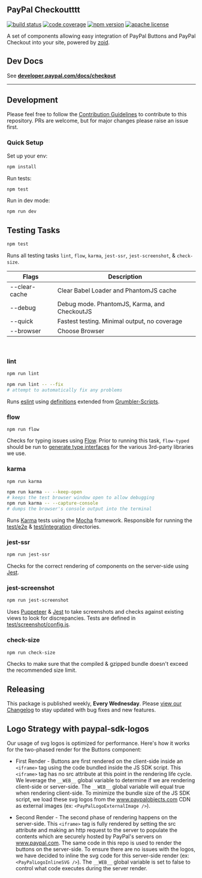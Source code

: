 ## PayPal Checkoutttt

[![build status][build-badge]][build]
[![code coverage][coverage-badge]][coverage]
[![npm version][version-badge]][package]
[![apache license][license-badge]][license]

[build-badge]: https://img.shields.io/github/actions/workflow/status/paypal/paypal-checkout-components/main.yml?branch=main&logo=github&style=flat-square
[build]: https://github.com/paypal/paypal-checkout-components/actions?query=workflow%3Abuild
[coverage-badge]: https://img.shields.io/codecov/c/github/paypal/paypal-checkout-components.svg?style=flat-square
[coverage]: https://codecov.io/github/paypal/paypal-checkout-components/
[version-badge]: https://img.shields.io/npm/v/@paypal/checkout-components.svg?style=flat-square
[package]: https://www.npmjs.com/package/@paypal/checkout-components
[license-badge]: https://img.shields.io/npm/l/@paypal/checkout-components.svg?style=flat-square
[license]: https://github.com/paypal/paypal-checkout-components/blob/main/LICENSE

A set of components allowing easy integration of PayPal Buttons and PayPal Checkout into your site, powered by
[zoid](https://github.com/krakenjs/zoid).

## Dev Docs

See [**developer.paypal.com/docs/checkout**](https://developer.paypal.com/docs/checkout/)

---

## Development

Please feel free to follow the [Contribution Guidelines](./CONTRIBUTING.md) to contribute to this repository. PRs are welcome, but for major changes please raise an issue first.

### Quick Setup

Set up your env:

```bash
npm install
```

Run tests:

```bash
npm test
```

Run in dev mode:

```bash
npm run dev
```

## Testing Tasks

```bash
npm test
```

Runs all testing tasks `lint`, `flow`, `karma`, `jest-ssr`, `jest-screenshot`, & `check-size`.

| Flags         | Description                                  |
| ------------- | -------------------------------------------- |
| --clear-cache | Clear Babel Loader and PhantomJS cache       |
| --debug       | Debug mode. PhantomJS, Karma, and CheckoutJS |
| --quick       | Fastest testing. Minimal output, no coverage |
| --browser     | Choose Browser                               |

&nbsp;

### lint

```bash
npm run lint

npm run lint -- --fix
# attempt to automatically fix any problems
```

Runs [eslint](https://eslint.org/) using [definitions](./.eslinter.js) extended from [Grumbler-Scripts](https://github.com/krakenjs/@krakenjs/grumbler-scripts/blob/main/config/.eslintrc-browser.js).

### flow

```
npm run flow
```

Checks for typing issues using [Flow](https://flow.org/). Prior to running this task, `flow-typed` should be run to [generate type interfaces](https://github.com/flow-typed/flow-typed) for the various 3rd-party libraries we use.

### karma

```bash
npm run karma

npm run karma -- --keep-open
# keeps the test browser window open to allow debugging
npm run karma -- --capture-console
# dumps the browser's console output into the terminal
```

Runs [Karma](https://mochajs.org/) tests using the [Mocha](https://mochajs.org/) framework. Responsible for running the [test/e2e](./test/e2e/) & [test/integration](./test/integration) directories.

### jest-ssr

```bash
npm run jest-ssr
```

Checks for the correct rendering of components on the server-side using [Jest](https://jestjs.io/).

### jest-screenshot

```bash
npm run jest-screenshot
```

Uses [Puppeteer](https://developers.google.com/web/tools/puppeteer) & [Jest](https://jestjs.io/) to take screenshots and checks against existing views to look for discrepancies. Tests are defined in [test/screenshot/config.js](./test/screenshot/config.js).

### check-size

```bash
npm run check-size
```

Checks to make sure that the compiled & gzipped bundle doesn't exceed the recommended size limit.

## Releasing

This package is published weekly, **Every Wednesday**. Please [view our Changelog](CHANGELOG.md) to stay updated with bug fixes and new features.

## Logo Strategy with paypal-sdk-logos

Our usage of svg logos is optimized for performance. Here's how it works for the two-phased render for the Buttons component:

- First Render - Buttons are first rendered on the client-side inside an `<iframe>` tag using the code bundled inside the JS SDK script. This `<iframe>` tag has no src attribute at this point in the rendering life cycle. We leverage the `__WEB__` global variable to determine if we are rendering client-side or server-side. The `__WEB__` global variable will equal true when rendering client-side. To minimize the bundle size of the JS SDK script, we load these svg logos from the www.paypalobjects.com CDN as external images (ex: `<PayPalLogoExternalImage />`).

- Second Render - The second phase of rendering happens on the server-side. This `<iframe>` tag is fully rendered by setting the src attribute and making an http request to the server to populate the contents which are securely hosted by PayPal's servers on www.paypal.com. The same code in this repo is used to render the buttons on the server-side. To ensure there are no issues with the logos, we have decided to inline the svg code for this server-side render (ex: `<PayPalLogoInlineSVG />`). The `__WEB__` global variable is set to false to control what code executes during the server render.
